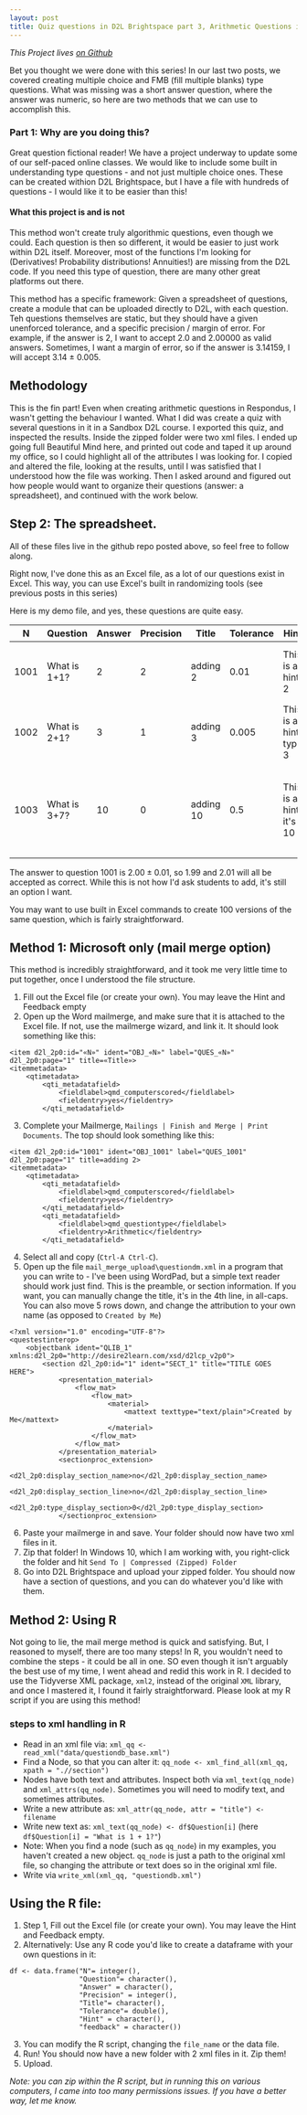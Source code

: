 ```yaml
---
layout: post
title: Quiz questions in D2L Brightspace part 3, Arithmetic Questions in 2 ways
---
```


*This Project lives [on Github](https://github.com/amygoldlist/D2L_exams)*

Bet you thought we were done with this series!  In our last two posts, we covered creating multiple choice and FMB (fill multiple blanks) type questions.  What was missing was a short answer question, where the answer was numeric, so here are two methods that we can use to accomplish this.

### Part 1: Why are you doing this?
Great question fictional reader!  We have a project underway to update some of our self-paced online classes.  We would like to include some built in understanding type questions - and not just multiple choice ones.  These can be created withion D2L Brightspace, but I have a file with hundreds of questions - I would like it to be easier than this!

#### What this project is and is not
This method won't create truly algorithmic questions, even though we could.  Each question is then so different, it would be easier to just work within D2L itself.  Moreover, most of the functions I'm looking for (Derivatives! Probability distributions! Annuities!) are missing from the D2L code.  If you need this type of question, there are many other great platforms out there.  

This method has a specific framework:  Given a spreadsheet of questions, create a module that can be uploaded directly to D2L, with each question.  Teh questions themselves are static, but they should have a given unenforced tolerance, and a specific precision / margin of error.  For example, if the answer is 2, I want to accept 2.0 and 2.00000 as valid answers.  Sometimes, I want a margin of error, so if the answer is 3.14159, I will accept 3.14 $\pm$ 0.005.

## Methodology
This is the fin part!  Even when creating arithmetic questions in Respondus, I wasn't getting the behaviour I wanted.  What I did was create a quiz with several questions in it in a Sandbox D2L course.  I exported this quiz, and inspected the results. Inside the zipped folder were two xml files.  I ended up going full Beautiful Mind here, and printed out code and taped it up around my office, so I could highlight all of the attributes I was looking for.  I copied and altered the file, looking at the results, until I was satisfied that I understood how the file was working.  Then I asked around and figured out how people would want to organize their questions (answer: a spreadsheet), and continued with the work below.



## Step 2: The spreadsheet.
All of these files live in the github repo posted above, so feel free to follow along.  

Right now, I've done this as an Excel file, as a lot of our questions exist in Excel.  This way, you can use Excel's built in randomizing tools (see previous posts in this series)

Here is my demo file, and yes, these questions are quite easy.

| N    | Question     | Answer | Precision | Title     | Tolerance | Hint                    | feedback                                           |
| ---- | ------------ | ------ | --------- | --------- | --------- | ----------------------- | -------------------------------------------------- |
| 1001 | What is 1+1? | 2      | 2         | adding 2  | 0.01      | This is a hint.  2      | feedback is this was an easy question              |
| 1002 | What is 2+1? | 3      | 1         | adding 3  | 0.005     | This is a hint, type 3  | your feedback is 3                                 |
| 1003 | What is 3+7? | 10     | 0         | adding 10 | 0.5       | This is a hint, it's 10 | feedback, you should have known the answer was 10! |


The answer to question 1001 is $2.00 \pm 0.01$, so 1.99 and 2.01 will all be accepted as correct. While this is not how I'd ask students to add, it's still an option I want.

You may want to use built in Excel commands to create 100 versions of the same question, which is fairly straightforward.

## Method 1: Microsoft only (mail merge option)
This method is incredibly straightforward, and it took me very little time to put together, once I understood the file structure.
1. Fill out the Excel file (or create your own).  You may leave the Hint and Feedback empty
2. Open up the Word mailmerge, and make sure that it is attached to the Excel file.  If not, use the mailmerge wizard, and link it.  It should look something like this:
```
<item d2l_2p0:id="«N»" ident="OBJ_«N»" label="QUES_«N»" d2l_2p0:page="1" title=«Title»>
<itemmetadata>
	<qtimetadata>
		<qti_metadatafield>
			<fieldlabel>qmd_computerscored</fieldlabel>
			<fieldentry>yes</fieldentry>
		</qti_metadatafield>
```
3. Complete your Mailmerge, `Mailings | Finish and Merge | Print Documents`.  The top should look something like this:
```
<item d2l_2p0:id="1001" ident="OBJ_1001" label="QUES_1001" d2l_2p0:page="1" title=adding 2>
<itemmetadata>
	<qtimetadata>
		<qti_metadatafield>
			<fieldlabel>qmd_computerscored</fieldlabel>
			<fieldentry>yes</fieldentry>
		</qti_metadatafield>
		<qti_metadatafield>
			<fieldlabel>qmd_questiontype</fieldlabel>
			<fieldentry>Arithmetic</fieldentry>
		</qti_metadatafield>
```

4. Select all and copy (`Ctrl-A Ctrl-C`).
5. Open up the file `mail_merge_upload\questiondm.xml` in a program that you can write to - I've been using WordPad, but a simple text reader should work just find.  This is the preamble, or section information.  If you want, you can manually change the title, it's in the 4th line, in all-caps.  You can also move 5 rows down, and change the attribution to your own name (as opposed to `Created by Me`)
```
<?xml version="1.0" encoding="UTF-8"?>
<questestinterop>
	<objectbank ident="QLIB_1" xmlns:d2l_2p0="http://desire2learn.com/xsd/d2lcp_v2p0">
		<section d2l_2p0:id="1" ident="SECT_1" title="TITLE GOES HERE">
			<presentation_material>
				<flow_mat>
					<flow_mat>
						<material>
							<mattext texttype="text/plain">Created by Me</mattext>
						</material>
					</flow_mat>
				</flow_mat>
			</presentation_material>
			<sectionproc_extension>
				<d2l_2p0:display_section_name>no</d2l_2p0:display_section_name>
				<d2l_2p0:display_section_line>no</d2l_2p0:display_section_line>
				<d2l_2p0:type_display_section>0</d2l_2p0:type_display_section>
			</sectionproc_extension>
```

6. Paste your mailmerge in and save.  Your folder should now have two xml files in it.
7. Zip that folder! In Windows 10, which I am working with, you right-click the folder and hit `Send To | Compressed (Zipped) Folder`
8.  Go into D2L Brightspace and upload your zipped folder.  You should now have a section of questions, and you can do whatever you'd like with them.



## Method 2: Using R
Not going to lie, the mail merge method is quick and satisfying.  But, I reasoned to myself, there are too many steps!  In R, you wouldn't need to combine the steps - it could be all in one.  SO even though it isn't arguably the best use of my time, I went ahead and redid this work in R.  I decided to use the Tidyverse XML package, `xml2`, instead of the original `XML` library, and once I mastered it, I found it fairly straightforward.  Please look at my R script if you are using this method!

### steps to xml handling in R
* Read in an xml file via:
`xml_qq <- read_xml("data/questiondb_base.xml")`
* Find a Node, so that you can alter it:
`qq_node <- xml_find_all(xml_qq, xpath = ".//section")`
* Nodes have both text and attributes.  Inspect both via `xml_text(qq_node)` and `xml_attrs(qq_node)`.  Sometimes you will need to modify text, and sometimes attributes.
* Write a new attribute as:
`xml_attr(qq_node, attr = "title") <- filename`
* Write new text as:
`xml_text(qq_node) <- df$Question[i]` (here `df$Question[i] = "What is 1 + 1?"`)
* Note: When you find a node (such as `qq_node`) in my examples, you haven't created a new object.  `qq_node` is just a path to the original xml file, so changing the attribute or text does so in the original xml file.
* Write via `write_xml(xml_qq, "questiondb.xml")`

## Using the R file:
1. Step 1, Fill out the Excel file (or create your own).  You may leave the Hint and Feedback empty.
2. Alternatively: Use any R code you'd like to create a dataframe with your own questions in it:
```
df <- data.frame("N"= integer(),
                 "Question"= character(),
                 "Answer" = character(),
                 "Precision" = integer(),
                 "Title"= character(),
                 "Tolerance"= double(),
                 "Hint" = character(),
                 "feedback" = character())
```
3. You can modify the R script, changing the `file_name` or the data file.
4. Run!  You should now have a new folder with 2 xml files in it.  Zip them!  
5. Upload.

*Note: you can zip within the R script, but in running this on various computers, I came into too many permissions issues.  If you have a better way, let me know.*
